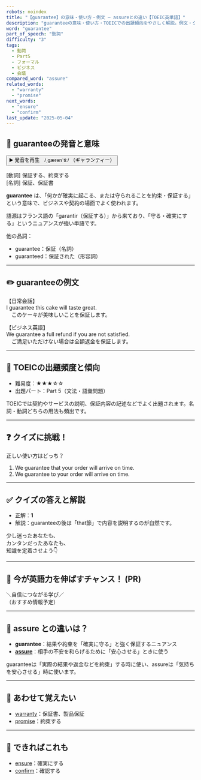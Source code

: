 ```yaml
---
robots: noindex
title: "【guarantee】の意味・使い方・例文 ― assureとの違い【TOEIC英単語】"
description: "guaranteeの意味・使い方・TOEICでの出題傾向をやさしく解説。例文・クイズ付きでassureとの違いもわかりやすく学べます。"
word: "guarantee"
part_of_speech: "動詞"
difficulty: "3"
tags:
  - 動詞
  - Part5
  - フォーマル
  - ビジネス
  - 会議
compared_word: "assure"
related_words:
  - "warranty"
  - "promise"
next_words:
  - "ensure"
  - "confirm"
last_update: "2025-05-04"
---
```


## 🔰 guaranteeの発音と意味

<button class="play-audio" onclick="playTTS('guarantee')">
  <span class="play-audio-main">
    ▶️ 発音を再生　/ˌɡærənˈtiː/
  </span>
  <span class="play-audio-sub">
    （ギャランティー）
  </span>
</button>

[動詞] 保証する、約束する  
[名詞] 保証、保証書

**guarantee** は、「何かが確実に起こる、または守られることを約束・保証する」という意味で、ビジネスや契約の場面でよく使われます。

語源はフランス語の「garantir（保証する）」から来ており、「守る・確実にする」というニュアンスが強い単語です。

他の品詞：  
- guarantee：保証（名詞）
- guaranteed：保証された（形容詞）

---

## ✏️ guaranteeの例文

【日常会話】  
I guarantee this cake will taste great.  
　このケーキが美味しいことを保証します。

【ビジネス英語】  
We guarantee a full refund if you are not satisfied.  
　ご満足いただけない場合は全額返金を保証します。

---

## 🎯 TOEICの出題頻度と傾向

- 難易度：★★★☆☆
- 出題パート：Part 5（文法・語彙問題）

TOEICでは契約やサービスの説明、保証内容の記述などでよく出題されます。名詞・動詞どちらの用法も頻出です。

---

## ❓ クイズに挑戦！

正しい使い方はどっち？

1. We guarantee that your order will arrive on time.  
2. We guarantee to your order will arrive on time.

---

## ✅ クイズの答えと解説

- 正解：**1**
- 解説：guaranteeの後は「that節」で内容を説明するのが自然です。

少し迷ったあなたも、  
カンタンだったあなたも、  
知識を定着させよう👇️

---

## 🚀 今が英語力を伸ばすチャンス！ (PR)

<div class="info-center">
＼自信につながる学び／<br>  
（おすすめ情報予定）
</div>

---

## 🤔  assure との違いは？

- **guarantee**：結果や約束を「確実に守る」と強く保証するニュアンス
- **[assure](/word/assure)**：相手の不安を和らげるために「安心させる」ときに使う

guaranteeは「実際の結果や返金などを約束」する時に使い、assureは「気持ちを安心させる」時に使います。

---

## 🧩 あわせて覚えたい

- [warranty](/word/warranty)：保証書、製品保証
- [promise](/word/promise)：約束する

---

## 📖 できればこれも

- [ensure](/word/ensure)：確実にする
- [confirm](/word/confirm)：確認する

<!-- cvid: aid10_bid18 -->
